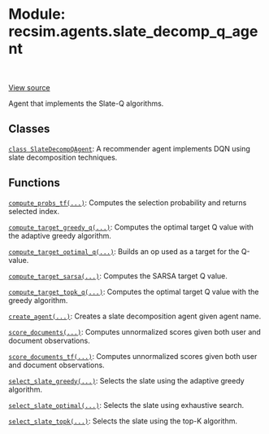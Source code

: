 <div itemscope itemtype="http://developers.google.com/ReferenceObject">
<meta itemprop="name" content="recsim.agents.slate_decomp_q_agent" />
<meta itemprop="path" content="Stable" />
</div>

# Module: recsim.agents.slate_decomp_q_agent

<table class="tfo-notebook-buttons tfo-api" align="left">
</table>

<a target="_blank" href="https://github.com/google-research/recsim/tree/master/recsim/agents/slate_decomp_q_agent.py">View
source</a>

Agent that implements the Slate-Q algorithms.

<!-- Placeholder for "Used in" -->

## Classes

[`class SlateDecompQAgent`](../../recsim/agents/slate_decomp_q_agent/SlateDecompQAgent.md):
A recommender agent implements DQN using slate decomposition techniques.

## Functions

[`compute_probs_tf(...)`](../../recsim/agents/slate_decomp_q_agent/compute_probs_tf.md):
Computes the selection probability and returns selected index.

[`compute_target_greedy_q(...)`](../../recsim/agents/slate_decomp_q_agent/compute_target_greedy_q.md):
Computes the optimal target Q value with the adaptive greedy algorithm.

[`compute_target_optimal_q(...)`](../../recsim/agents/slate_decomp_q_agent/compute_target_optimal_q.md):
Builds an op used as a target for the Q-value.

[`compute_target_sarsa(...)`](../../recsim/agents/slate_decomp_q_agent/compute_target_sarsa.md):
Computes the SARSA target Q value.

[`compute_target_topk_q(...)`](../../recsim/agents/slate_decomp_q_agent/compute_target_topk_q.md):
Computes the optimal target Q value with the greedy algorithm.

[`create_agent(...)`](../../recsim/agents/slate_decomp_q_agent/create_agent.md):
Creates a slate decomposition agent given agent name.

[`score_documents(...)`](../../recsim/agents/slate_decomp_q_agent/score_documents.md):
Computes unnormalized scores given both user and document observations.

[`score_documents_tf(...)`](../../recsim/agents/slate_decomp_q_agent/score_documents_tf.md):
Computes unnormalized scores given both user and document observations.

[`select_slate_greedy(...)`](../../recsim/agents/slate_decomp_q_agent/select_slate_greedy.md):
Selects the slate using the adaptive greedy algorithm.

[`select_slate_optimal(...)`](../../recsim/agents/slate_decomp_q_agent/select_slate_optimal.md):
Selects the slate using exhaustive search.

[`select_slate_topk(...)`](../../recsim/agents/slate_decomp_q_agent/select_slate_topk.md):
Selects the slate using the top-K algorithm.

